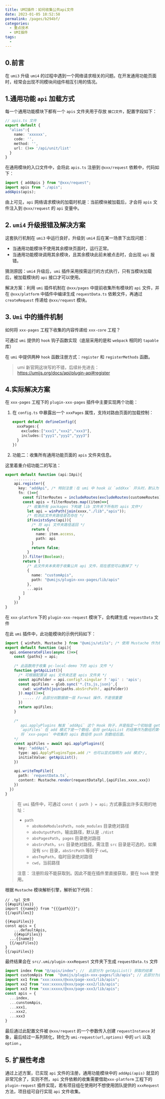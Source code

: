 ```yaml
---
title: UMI插件：如何收集公共api文件
date: 2023-01-05 18:52:58
permalink: /pages/b294bf/
categories:
  - 重点技术
  - UMI插件
tags:
  -
---
```




## 0.前言

在 `umi3` 升级 `umi4` 的过程中遇到一个网络请求相关的问题。在开发通用功能页面时，经常会出现不同模块间组件相互引用的情况。



## 1.通用功能 `api` 加载方式

每一个通用功能模块下都有一个 `apis` 文件夹用于存放 `接口文件`，配置字段如下：

```typescript
// apis.ts 文件
export default {
  "alias":{
    name: 'xxxxxx',
    code: '',
    method: '',
    url: ()=> '/api/unit/list'
  }
}
```

在通用模块的入口文件中，会将此 `apis.ts` 注册到 `@xxx/request` 依赖中，代码如下：

```typescript
import { addApis } from "@xxx/request";
import apis from "./apis";
addApis(apis);
```

由上可见，`api` 网络请求模块的加载时机是：当前模块被加载后，才会将 `apis` 文件注入到 `@xxx/request` 的 `api` 变量中。



## 2. `umi4` 升级报错及解决方案

这套执行机制在 `umi3` 中运行良好，升级到 `umi4` 后在某一场景下出现问题：

- 当通用功能模块不使用其余模块页面时，运行正常。
- 当通用功能模块调用其余模块，且其余模块此前未被点击时，会出现 `api` 报错。

猜测原因：`umi4` 升级后，`umi` 插件采用按需运行的方式执行，只有当模块加载后，被加载模块的 `api` 接口才可以使用。

解决方案：利用 `umi` 插件机制在 `@xxx/pages` 中提前收集所有模块的 `api` 文件，并在 `@xxx/platform` 中插件中编译生成  `requestData.ts` 依赖文件，再通过 `createRequest` 传递给 `@xxx/request` 模块。



## 3. `Umi` 中的插件机制

如何将 `xxx-pages` 工程下收集的内容传递给 `xxx-core` 工程？

可通过 `umi` 提供的 `hook` 钩子函数实现（底层采用的是和 `webpack` 相同的 `tapable` 库）

在 `umi` 中提供两种 `hook` 函数注册方式：`register` 和 `registerMethods` 函数。

> umi 新官网这块写的不错，后续补充进去：https://umijs.org/docs/api/plugin-api#register





## 4.实际解决方案

在 `xxx-pages` 工程下的 `plugin-xxx-pages` 插件中主要实现两个功能：

1. 在 `config.ts` 中暴露出一个 `xxxPages` 属性，支持对路由页面的加载控制：

   ```typescript
   export default defineConfig({
     xxxPages:{
       excludes:["xxx1","xxx2","xxx3"],
       includes:["yyy1","yyy2","yyy3"]
     }
   })
   ```

2. 功能二：收集所有通用功能页面的 `apis` 文件夹信息。

这里着重介绍功能二的写法：

```typescript
export default function (api:IApi){ 
    .........,
    api.register({
      key: "addApi", /* 特别注意：在 umi 中 hook 以 `addXxx` 开头时，默认为 add 模式 */
      fn: ()=>{
        const filterRoutes = includeRoutes(excludeRoutes(customeRoutes));
        const apis = filterRoutes.map((item)=>{
          /* 收集所有 packages 下构建 lib 文件夹下所有的 apis 文件*/
          let api = winPath(join(xxxx,"./lib","apis"));
          /* 检测此文件夹路径是否存在 */
          if(existsSync(api)){
            /* 将 api 文件夹路径返回 */
            return {
              name: item.access,
              path: api
            }
            return false;
          }
        }).filter(Boolean);
        return [
          /* 此文件夹本来用于收集公共 api 文件，现在感觉可以删掉了 */
          {
            name: "customApis",
            path: "@umijs/plugin-xxx-pages/lib/apis" 
          },
          ...apis
        ]
      }
    })
}
```

在 `xxx-platform` 下的 `plugin-xxx-request` 模块下，会构建生成 `requestData` 文件

在此 `umi` 插件中，此功能模块的示例代码如下：

```typescript
import { winPath, Mustache } from "@umijs/utils"; /* 使用 Mustache 作为模板解析引擎*/ 
export default function (api){
  api.onGenerateFiles(async ()=>{
    const {paths} = api;
    
    /* 此函数用于收集 pc-local-demo 下的 apis 文件 */
    function getApiList(){
      /* 可根据配置读 api 文件夹还是 apis 文件夹 */
      const apiFolder = api.config?.singular ? 'api' : 'apis';
      const apiFiles = glob.sync('*.{ts,js,json}',{
        cwd: winPath(join(paths.absSrcPath!, apiFolder))
      }).map(()=>{
        ..... // 此部分对数据做一层 Format 操作，不是很重要
      })
      return apiFiles;
    }
    
    /* 
       api.applyPlugins 触发 `addApi` 这个 Hook 钩子，并是指定一个初始值 getApiList()
       `apiFiles` 在 add 模式下是一个数组，会将 getApiList 的结果作为数组的第一项，
       将 `xxx-pages` 中收集的 apis 数组项 push 到数组后面。
    */
    const apiFiles = await api.applyPlugins({
      key: "addApi"，
      type: api.ApplyPluginsType.add /* 也可以显式指明为 add 模式*/,
      initialValue: getApiList();
    })
    
    api.writeTmpFile({
      path: `requestData.ts`,
      content: Mustache.render(requestDataTpl,{apiFiles,xxxx,xxx})
    })
  })
}
```

> 在 `umi` 插件中，可通过 `const { path } = api;` 方式暴露出许多实用的地址：
>
> - `path`
>   - `absNodeModulesPath`，`node_modules` 目录绝对路径
>   - `absOutputPath`，输出路径，默认是 `./dist`
>   - `absPagesPath`，`pages` 目录绝对路径
>   - `absSrcPath`，`src` 目录绝对路径，需注意 `src` 目录是可选的，如果没有 `src` 目录，`absSrcPath` 等同于 `cwd`。
>   - `absTmpPath`，临时目录绝对路径
>   - `cwd`，当前路径
>
> 注意： 注册阶段不能获取到。因此不能在插件里直接获取，要在 `hook` 里使用。

根据 `Mustache` 模块解析引擎，解析如下代码：

```
// .tpl 文件
{{#apiFiles}}
import {{name}} from "{{{path}}}";
{{/apiFiles}}

{{#apiFiles}}
const apis = {
	...defaultApis,
	{{#apiFiles}}
  ...{{name}}
  {{/apiFiles}}
}
{{/apiFiles}}
```

最终结果会在 `src/.umi/plugin-xxxRequest` 文件夹下生成 `requestData.ts` 文件

```typescript
import index from "@/apis/index"; //  此部分为 getApiList() 获取的结果
import customApis from  "@umijs/plugin-xxx-pages/lib/apis"; // 此部分为自定义 api 文件
import xx1 from "xxx:xxxxx/@xxx/page-xxx1/lib/apis";
import xx2 from "xxx:xxxxx/@xxx/page-xxx2/lib/apis";
import xx3 from "xxx:xxxxx/@xxx/page-xxx3/lib/apis";
const apis = {
  ...index,
  ...cunstomApis,
  ...xxx1,
  ...xxx2,
  ...xxx3
}
```

最后通过此配置文件被 `@xxx/request` 的一个参数传入创建 `requestInstance` 对象，最后经过一系列转化，转化为 `umi-request(url,options)`  中的 `url` 以及 `option` 。



## 5. 扩展性考虑

通过上述方案，已实现 `api` 文件的注册，通用功能模块中的 `addApi(apis)` 就显的非常冗余了，实则不然，`api` 文件依赖的收集需要借助`xxx-platform` 工程下的 `plugin-request` 插件实现，若有项目组在使用时不想使用团队提供的 `xxxRequest` 方法，项目组可自行实现 `api` 文件收集。
